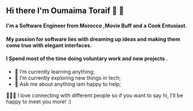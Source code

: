 ## Hi there I'm Oumaima Toraif :partying_face: :wave:

#### I'm a Software Engineer from Morocco ,Movie Buff and a Cook Entusiast.
#### My passion for software lies with dreaming up ideas and making them come true with elegant interfaces.
#### I Spend most of the time doing voluntary work and new projects .


- 🌱 I’m currently learning anything;
- 🔭 I’m currently exploring new things in tech;
- 💬 Ask me about anything iam happy to help;

:people_holding_hands: I love connecting with different people so if you want to say hi, I'll be happy to meet you more! :)


